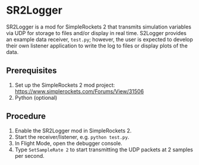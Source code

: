 # SR2Logger
SR2Logger is a mod for SimpleRockets 2 that transmits simulation variables via UDP for storage to files and/or display in real time. S2Logger provides an example data receiver, `test.py`; however, the user is expected to develop their own listener application to write the log to files or display plots of the data.

## Prerequisites

 1. Set up the SimpleRockets 2 mod project: https://www.simplerockets.com/Forums/View/31506
 2. Python (optional)
 
## Procedure

 1. Enable the SR2Logger mod in SimpleRockets 2.
 2. Start the receiver/listener, e.g. `python test.py`.
 3. In Flight Mode, open the debugger console.
 4. Type `SetSampleRate 2` to start transmitting the UDP packets at 2 samples per second.
 
 
